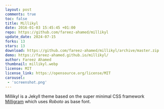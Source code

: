 ```yaml
---
layout: post
comments: true
toc: false
title: Millikyl
date: 2016-01-03 15:45:45 +01:00
repo: https://github.com/fareez-ahamed/millikyl
update_date: 2024-07-15
forks: 13
stars: 13
download: https://github.com/fareez-ahamed/millikyl/archive/master.zip
demo: https://fareez-ahamed.github.io/millikyl/
author: Fareez Ahamed
thumbnail: millikyl.webp
license: MIT
license_link: https://opensource.org/license/MIT
carousel:
 - 'screenshot.png'
---
```


Millikyl is a Jekyll theme based on the super minimal CSS framework [Milligram](https://github.com/milligram/milligram) which uses *Roboto* as base font.
